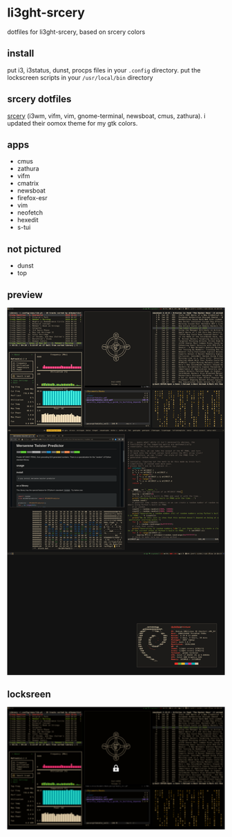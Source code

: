 # li3ght-srcery
dotfiles for li3ght-srcery, based on srcery colors

## install
put i3, i3status, dunst, procps files in your ```.config``` directory. put the lockscreen scripts in your ```/usr/local/bin``` directory

## srcery dotfiles
[srcery](https://srcery-colors.github.io/) (i3wm, vifm, vim, gnome-terminal, newsboat, cmus, zathura). i updated their oomox theme for my gtk colors.

## apps
* cmus
* zathura
* vifm
* cmatrix
* newsboat
* firefox-esr
* vim
* neofetch
* hexedit
* s-tui

## not pictured
* dunst
* top

## preview
![li3ght-srcery_collage](https://raw.githubusercontent.com/Charsinic/li3ght-srcery/main/assets/li3ght-srcery_collage.png)

## locksreen
![li3ght-srcery_collage](https://raw.githubusercontent.com/Charsinic/li3ght-srcery/main/assets/li3ght-srcery_lock.png)
